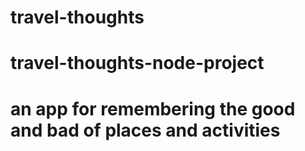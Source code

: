 # travel-thoughts
# travel-thoughts-node-project
# an app for remembering the good and bad of places and activities